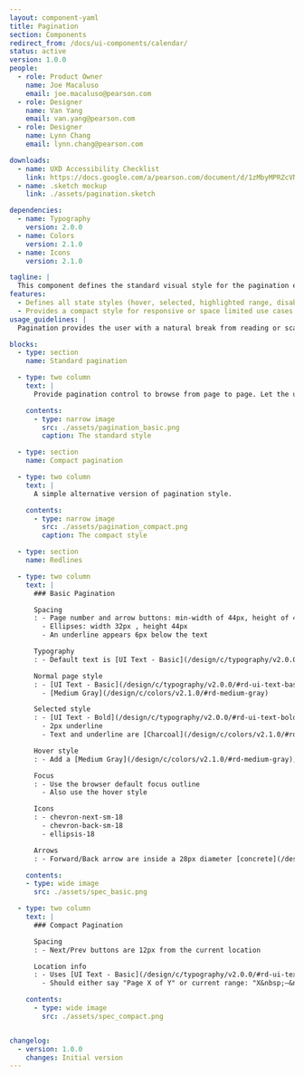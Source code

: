 ```yaml
---
layout: component-yaml
title: Pagination
section: Components
redirect_from: /docs/ui-components/calendar/
status: active
version: 1.0.0
people:
  - role: Product Owner
    name: Joe Macaluso
    email: joe.macaluso@pearson.com
  - role: Designer
    name: Van Yang
    email: van.yang@pearson.com
  - role: Designer
    name: Lynn Chang
    email: lynn.chang@pearson.com

downloads:
  - name: UXD Accessibility Checklist
    link: https://docs.google.com/a/pearson.com/document/d/1zMbyMPRZcVNGwx13Tkhb4bjhPQq-s3YtQxf7D0LHZyw/edit?usp=sharing
  - name: .sketch mockup
    link: ./assets/pagination.sketch

dependencies:
  - name: Typography
    version: 2.0.0
  - name: Colors
    version: 2.1.0
  - name: Icons
    version: 2.1.0

tagline: |
  This component defines the standard visual style for the pagination element.
features:
  - Defines all state styles (hover, selected, highlighted range, disabled)
  - Provides a compact style for responsive or space limited use cases
usage_guidelines: |
  Pagination provides the user with a natural break from reading or scanning the contents of the dataset, and allows them to re-evaluate whether they wish to continue looking through more data, or navigate away from the page.

blocks:
  - type: section
    name: Standard pagination

  - type: two column
    text: |
      Provide pagination control to browse from page to page. Let the user browse to the previous and next pages by providing links to such actions.

    contents:
      - type: narrow image
        src: ./assets/pagination_basic.png
        caption: The standard style

  - type: section
    name: Compact pagination

  - type: two column
    text: |
      A simple alternative version of pagination style.

    contents:
      - type: narrow image
        src: ./assets/pagination_compact.png
        caption: The compact style

  - type: section
    name: Redlines

  - type: two column
    text: |
      ### Basic Pagination

      Spacing
      : - Page number and arrow buttons: min-width of 44px, height of 44px
        - Ellipses: width 32px , height 44px
        - An underline appears 6px below the text

      Typography
      : - Default text is [UI Text - Basic](/design/c/typography/v2.0.0/#rd-ui-text-basic)

      Normal page style
      : - [UI Text - Basic](/design/c/typography/v2.0.0/#rd-ui-text-basic)
        - [Medium Gray](/design/c/colors/v2.1.0/#rd-medium-gray)

      Selected style
      : - [UI Text - Bold](/design/c/typography/v2.0.0/#rd-ui-text-bold)
        - 2px underline
        - Text and underline are [Charcoal](/design/c/colors/v2.1.0/#rd-charcoal)

      Hover style
      : - Add a [Medium Gray](/design/c/colors/v2.1.0/#rd-medium-gray), 2px underline to the normal style

      Focus
      : - Use the browser default focus outline
        - Also use the hover style

      Icons
      : - chevron-next-sm-18
        - chevron-back-sm-18
        - ellipsis-18

      Arrows
      : - Forward/Back arrow are inside a 28px diameter [concrete](/design/c/colors/v2.1.0/#rd-concrete) circle

    contents:
    - type: wide image
      src: ./assets/spec_basic.png

  - type: two column
    text: |
      ### Compact Pagination

      Spacing
      : - Next/Prev buttons are 12px from the current location

      Location info
      : - Uses [UI Text - Basic](/design/c/typography/v2.0.0/#rd-ui-text-basic) style
        - Should either say "Page X of Y" or current range: "X&nbsp;–&nbsp;Y of Z"

    contents:
      - type: wide image
        src: ./assets/spec_compact.png


changelog:
  - version: 1.0.0
    changes: Initial version
---
```


